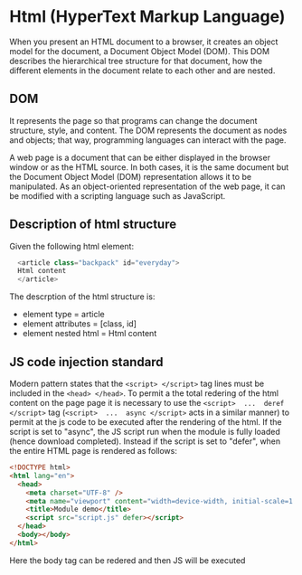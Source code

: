 # Html (HyperText Markup Language)

When you present an HTML document to a browser, it creates an object model 
for the document, a Document Object Model (DOM). This DOM describes the
hierarchical tree structure for that document, how the different elements
in the document relate to each other and are nested. 

## DOM

It represents the page so that programs can change the document structure, style,
and content. The DOM represents the document as nodes and objects; that way,
programming languages can interact with the page.

A web page is a document that can be either displayed in the browser window 
or as the HTML source. In both cases, it is the same document but the Document
Object Model (DOM) representation allows it to be manipulated.
As an object-oriented representation of the web page, it can be modified 
with a scripting language such as JavaScript.

## Description of html structure

Given the following html element:

```js
  <article class="backpack" id="everyday">
  Html content
  </article>
```
The descrption of the html structure is:

- element type = article
- element attributes = [class, id]
- element nested html = Html content

## JS code injection standard
Modern pattern states that the ```<script> </script>``` tag lines must be 
included in the ```<head> </head>```. To permit a the total redering of the html
content on the page page it is necessary to use the ```<script>  ...  deref </script>```
tag (```<script>  ...  async </script>``` acts in a similar manner) to permit at 
the js code to be executed after the rendering of the html. If the script is set 
to "async", the JS script run when the module is fully loaded (hence download 
completed). Instead if the script is set to "defer", when the entire HTML page 
is rendered as follows:

```html
<!DOCTYPE html>
<html lang="en">
  <head>
    <meta charset="UTF-8" />
    <meta name="viewport" content="width=device-width, initial-scale=1.0" />
    <title>Module demo</title>
    <script src="script.js" defer></script>
  </head>
  <body></body>
</html>
```

Here the body tag can be redered and then JS will be executed
